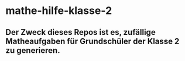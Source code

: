 # mathe-hilfe-klasse-2

## Der Zweck dieses Repos ist es, zufällige Matheaufgaben für Grundschüler der Klasse 2 zu generieren.